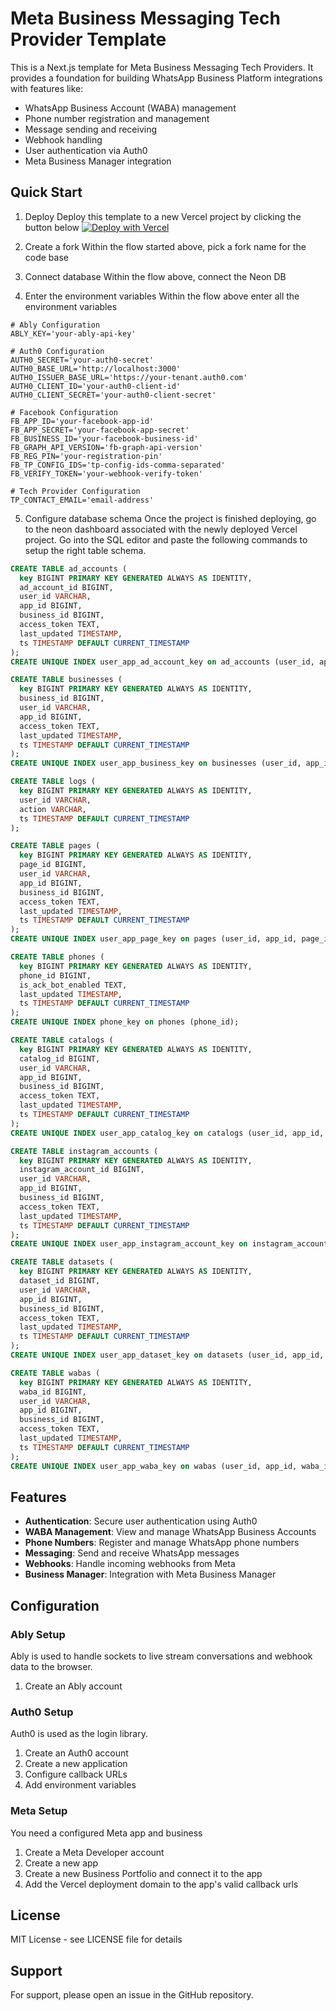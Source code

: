 # Meta Business Messaging Tech Provider Template

This is a Next.js template for Meta Business Messaging Tech Providers. It provides a foundation for building WhatsApp Business Platform integrations with features like:

- WhatsApp Business Account (WABA) management
- Phone number registration and management
- Message sending and receiving
- Webhook handling
- User authentication via Auth0
- Meta Business Manager integration

## Quick Start

1. Deploy
Deploy this template to a new Vercel project by clicking the button below
[![Deploy with Vercel](https://vercel.com/button)](https://vercel.com/new/clone?repository-url=https%3A%2F%2Fgithub.com%2Fklyngbaek%2Fbizmsgtp&env=ABLY_KEY,AUTH0_SECRET,AUTH0_BASE_URL,AUTH0_ISSUER_BASE_URL,AUTH0_CLIENT_ID,AUTH0_CLIENT_SECRET,FB_APP_ID,FB_APP_SECRET,FB_BUSINESS_ID,FB_GRAPH_API_VERSION,FB_REG_PIN,FB_TP_CONFIG_IDS,FB_VERIFY_TOKEN,TP_CONTACT_EMAIL&envDescription=Variables%20to%20configure%20the%20app&envLink=https%3A%2F%2Fgithub.com%2Fklyngbaek%2Fbizmsgtp&products=%5B%7B%22type%22%3A%22integration%22%2C%22integrationSlug%22%3A%22neon%22%2C%22productSlug%22%3A%22neon%22%2C%22protocol%22%3A%22storage%22%2C%22group%22%3A%22postgres%22%7D%5D)

2. Create a fork
Within the flow started above, pick a fork name for the code base

3. Connect database
Within the flow above, connect the Neon DB

4. Enter the environment variables
Within the flow above enter all the environment variables

```env
# Ably Configuration
ABLY_KEY='your-ably-api-key'

# Auth0 Configuration
AUTH0_SECRET='your-auth0-secret'
AUTH0_BASE_URL='http://localhost:3000'
AUTH0_ISSUER_BASE_URL='https://your-tenant.auth0.com'
AUTH0_CLIENT_ID='your-auth0-client-id'
AUTH0_CLIENT_SECRET='your-auth0-client-secret'

# Facebook Configuration
FB_APP_ID='your-facebook-app-id'
FB_APP_SECRET='your-facebook-app-secret'
FB_BUSINESS_ID='your-facebook-business-id'
FB_GRAPH_API_VERSION='fb-graph-api-version'
FB_REG_PIN='your-registration-pin'
FB_TP_CONFIG_IDS='tp-config-ids-comma-separated'
FB_VERIFY_TOKEN='your-webhook-verify-token'

# Tech Provider Configuration
TP_CONTACT_EMAIL='email-address'
```

5. Configure database schema
Once the project is finished deploying, go to the neon dashboard associated with the newly deployed Vercel project. Go into the SQL editor and paste the following commands to setup the right table schema.

```sql
CREATE TABLE ad_accounts (
  key BIGINT PRIMARY KEY GENERATED ALWAYS AS IDENTITY,
  ad_account_id BIGINT,
  user_id VARCHAR,
  app_id BIGINT,
  business_id BIGINT,
  access_token TEXT,
  last_updated TIMESTAMP,
  ts TIMESTAMP DEFAULT CURRENT_TIMESTAMP
);
CREATE UNIQUE INDEX user_app_ad_account_key on ad_accounts (user_id, app_id, ad_account_id);

CREATE TABLE businesses (
  key BIGINT PRIMARY KEY GENERATED ALWAYS AS IDENTITY,
  business_id BIGINT,
  user_id VARCHAR,
  app_id BIGINT,
  access_token TEXT,
  last_updated TIMESTAMP,
  ts TIMESTAMP DEFAULT CURRENT_TIMESTAMP
);
CREATE UNIQUE INDEX user_app_business_key on businesses (user_id, app_id, business_id);

CREATE TABLE logs (
  key BIGINT PRIMARY KEY GENERATED ALWAYS AS IDENTITY,
  user_id VARCHAR,
  action VARCHAR,
  ts TIMESTAMP DEFAULT CURRENT_TIMESTAMP
);

CREATE TABLE pages (
  key BIGINT PRIMARY KEY GENERATED ALWAYS AS IDENTITY,
  page_id BIGINT,
  user_id VARCHAR,
  app_id BIGINT,
  business_id BIGINT,
  access_token TEXT,
  last_updated TIMESTAMP,
  ts TIMESTAMP DEFAULT CURRENT_TIMESTAMP
);
CREATE UNIQUE INDEX user_app_page_key on pages (user_id, app_id, page_id);

CREATE TABLE phones (
  key BIGINT PRIMARY KEY GENERATED ALWAYS AS IDENTITY,
  phone_id BIGINT,
  is_ack_bot_enabled TEXT,
  last_updated TIMESTAMP,
  ts TIMESTAMP DEFAULT CURRENT_TIMESTAMP
);
CREATE UNIQUE INDEX phone_key on phones (phone_id);

CREATE TABLE catalogs (
  key BIGINT PRIMARY KEY GENERATED ALWAYS AS IDENTITY,
  catalog_id BIGINT,
  user_id VARCHAR,
  app_id BIGINT,
  business_id BIGINT,
  access_token TEXT,
  last_updated TIMESTAMP,
  ts TIMESTAMP DEFAULT CURRENT_TIMESTAMP
);
CREATE UNIQUE INDEX user_app_catalog_key on catalogs (user_id, app_id, catalog_id);

CREATE TABLE instagram_accounts (
  key BIGINT PRIMARY KEY GENERATED ALWAYS AS IDENTITY,
  instagram_account_id BIGINT,
  user_id VARCHAR,
  app_id BIGINT,
  business_id BIGINT,
  access_token TEXT,
  last_updated TIMESTAMP,
  ts TIMESTAMP DEFAULT CURRENT_TIMESTAMP
);
CREATE UNIQUE INDEX user_app_instagram_account_key on instagram_accounts (user_id, app_id, instagram_account_id);

CREATE TABLE datasets (
  key BIGINT PRIMARY KEY GENERATED ALWAYS AS IDENTITY,
  dataset_id BIGINT,
  user_id VARCHAR,
  app_id BIGINT,
  business_id BIGINT,
  access_token TEXT,
  last_updated TIMESTAMP,
  ts TIMESTAMP DEFAULT CURRENT_TIMESTAMP
);
CREATE UNIQUE INDEX user_app_dataset_key on datasets (user_id, app_id, dataset_id);

CREATE TABLE wabas (
  key BIGINT PRIMARY KEY GENERATED ALWAYS AS IDENTITY,
  waba_id BIGINT,
  user_id VARCHAR,
  app_id BIGINT,
  business_id BIGINT,
  access_token TEXT,
  last_updated TIMESTAMP,
  ts TIMESTAMP DEFAULT CURRENT_TIMESTAMP
);
CREATE UNIQUE INDEX user_app_waba_key on wabas (user_id, app_id, waba_id);
```

## Features
- **Authentication**: Secure user authentication using Auth0
- **WABA Management**: View and manage WhatsApp Business Accounts
- **Phone Numbers**: Register and manage WhatsApp phone numbers
- **Messaging**: Send and receive WhatsApp messages
- **Webhooks**: Handle incoming webhooks from Meta
- **Business Manager**: Integration with Meta Business Manager

## Configuration

### Ably Setup

Ably is used to handle sockets to live stream conversations and webhook data to the browser.

1. Create an Ably account

### Auth0 Setup

Auth0 is used as the login library.

1. Create an Auth0 account
2. Create a new application
3. Configure callback URLs
4. Add environment variables

### Meta Setup

You need a configured Meta app and business 

1. Create a Meta Developer account
2. Create a new app
3. Create a new Business Portfolio and connect it to the app
4. Add the Vercel deployment domain to the app's valid callback urls

## License

MIT License - see LICENSE file for details

## Support

For support, please open an issue in the GitHub repository.